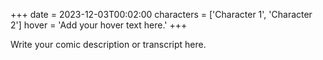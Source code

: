 +++
date = 2023-12-03T00:02:00
characters = ['Character 1', 'Character 2']
hover = 'Add your hover text here.'
+++

Write your comic description or transcript here.
